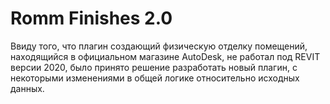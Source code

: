 # Romm Finishes 2.0
Ввиду того, что плагин создающий физическую отделку помещений, находящийся в официальном магазине AutoDesk, не работал под REVIT версии  2020, было принято решение разработать новый плагин, с некоторыми изменениями в общей логике относительно исходных данных.

